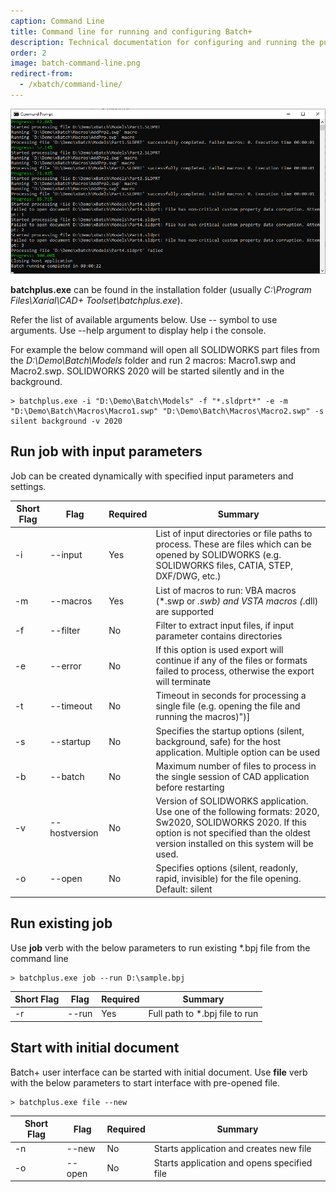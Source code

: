 ```yaml
---
caption: Command Line
title: Command line for running and configuring Batch+
description: Technical documentation for configuring and running the publishing job of Batch+ using command line
order: 2
image: batch-command-line.png
redirect-from:
  - /xbatch/command-line/
---
```

![Command line output of Batch+](batch-command-line.png)

**batchplus.exe** can be found in the installation folder (usually *C:\Program Files\Xarial\CAD+ Toolset\batchplus.exe*).

Refer the list of available arguments below. Use -- symbol to use arguments. Use --help argument to display help i the console.

For example the below command will open all SOLIDWORKS part files from the *D:\Demo\Batch\Models* folder and run 2 macros: Macro1.swp and Macro2.swp. SOLIDWORKS 2020 will be started silently and in the background.

~~~
> batchplus.exe -i "D:\Demo\Batch\Models" -f "*.sldprt*" -e -m "D:\Demo\Batch\Macros\Macro1.swp" "D:\Demo\Batch\Macros\Macro2.swp" -s silent background -v 2020
~~~

## Run job with input parameters

Job can be created dynamically with specified input parameters and settings.

| Short Flag  | Flag  |Required   | Summary  |
|---|---|---|---|
| -i  | --input  |Yes   | List of input directories or file paths to process. These are files which can be opened by SOLIDWORKS (e.g. SOLIDWORKS files, CATIA, STEP, DXF/DWG, etc.)  |
| -m  | --macros  |Yes   | List of macros to run: VBA macros (*.swp or *.swb) and VSTA macros (*.dll) are supported  |
| -f  | --filter  | No  |  Filter to extract input files, if input parameter contains directories |
| -e  |  --error | No  | If this option is used export will continue if any of the files or formats failed to process, otherwise the export will terminate  |
| -t  |  --timeout | No  | Timeout in seconds for processing a single file (e.g. opening the file and running the macros)")] |
| -s  |  --startup | No  | Specifies the startup options (silent, background, safe) for the host application. Multiple option can be used |
| -b  |  --batch|No|Maximum number of files to process in the single session of CAD application before restarting
| -v  |  --hostversion | No  | Version of SOLIDWORKS application. Use one of the following formats: 2020, Sw2020, SOLIDWORKS 2020. If this option is not specified than the oldest version installed on this system will be used. |
| -o  |  --open | No  | Specifies options (silent, readonly, rapid, invisible) for the file opening. Default: silent |

## Run existing job

Use **job** verb with the below parameters to run existing *.bpj file from the command line

~~~
> batchplus.exe job --run D:\sample.bpj
~~~

| Short Flag  | Flag  |Required   | Summary  |
|---|---|---|---|
| -r  |  --run | Yes  | Full path to *.bpj file to run

## Start with initial document

Batch+ user interface can be started with initial document. Use **file** verb with the below parameters to start interface with pre-opened file.

~~~
> batchplus.exe file --new
~~~

| Short Flag  | Flag  |Required   | Summary  |
|---|---|---|---|
| -n  |  --new | No  | Starts application and creates new file
| -o  |  --open | No  | Starts application and opens specified file